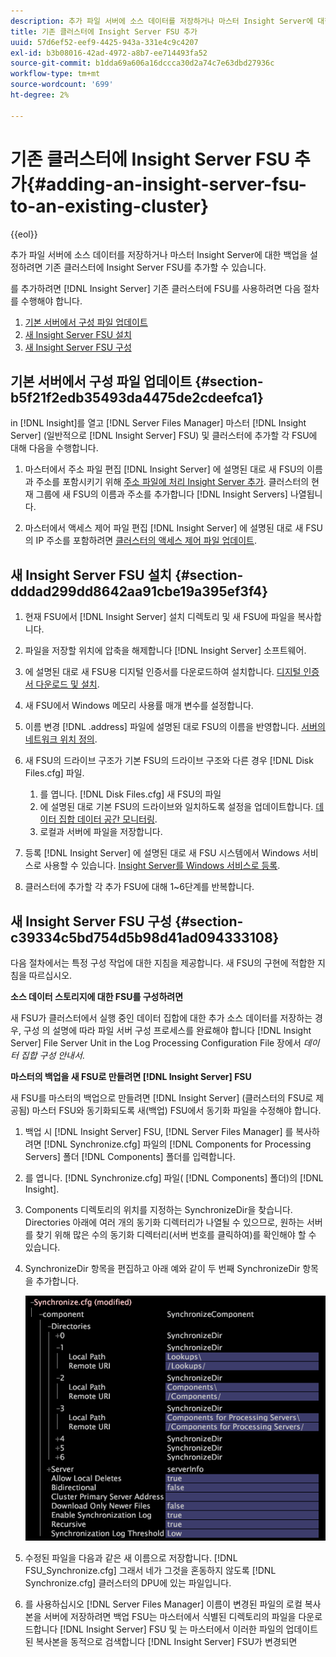```yaml
---
description: 추가 파일 서버에 소스 데이터를 저장하거나 마스터 Insight Server에 대한 백업을 설정하려면 기존 클러스터에 Insight Server FSU를 추가할 수 있습니다.
title: 기존 클러스터에 Insight Server FSU 추가
uuid: 57d6ef52-eef9-4425-943a-331e4c9c4207
exl-id: b3b08016-42ad-4972-a8b7-ee714493fa52
source-git-commit: b1dda69a606a16dccca30d2a74c7e63dbd27936c
workflow-type: tm+mt
source-wordcount: '699'
ht-degree: 2%

---
```


# 기존 클러스터에 Insight Server FSU 추가{#adding-an-insight-server-fsu-to-an-existing-cluster}

{{eol}}

추가 파일 서버에 소스 데이터를 저장하거나 마스터 Insight Server에 대한 백업을 설정하려면 기존 클러스터에 Insight Server FSU를 추가할 수 있습니다.

를 추가하려면 [!DNL Insight Server] 기존 클러스터에 FSU를 사용하려면 다음 절차를 수행해야 합니다.

1. [기본 서버에서 구성 파일 업데이트](../../../../../home/c-inst-svr/c-install-ins-svr/c-ins-svr-clstrs/c-add-ins-svrs-ex-clstr/c-add-fsu-ex-clstr.md#section-b5f21f2edb35493da4475de2cdeefca1)
1. [새 Insight Server FSU 설치](../../../../../home/c-inst-svr/c-install-ins-svr/c-ins-svr-clstrs/c-add-ins-svrs-ex-clstr/c-add-fsu-ex-clstr.md#section-dddad299dd8642aa91cbe19a395ef3f4)
1. [새 Insight Server FSU 구성](../../../../../home/c-inst-svr/c-install-ins-svr/c-ins-svr-clstrs/c-add-ins-svrs-ex-clstr/c-add-fsu-ex-clstr.md#section-c39334c5bd754d5b98d41ad094333108)

## 기본 서버에서 구성 파일 업데이트 {#section-b5f21f2edb35493da4475de2cdeefca1}

in [!DNL Insight]를 열고 [!DNL Server Files Manager] 마스터 [!DNL Insight Server] (일반적으로 [!DNL Insight Server] FSU) 및 클러스터에 추가할 각 FSU에 대해 다음을 수행합니다.

1. 마스터에서 주소 파일 편집 [!DNL Insight Server] 에 설명된 대로 새 FSU의 이름과 주소를 포함시키기 위해 [주소 파일에 처리 Insight Server 추가](../../../../../home/c-inst-svr/c-install-ins-svr/c-ins-svr-clstrs/c-inst-ins-svr-clstr/c-inst-proc-clstr/c-config-mstr-ins-svr-clstr.md#section-2fe5298180164e8dbaa59ea6b6ff682d). 클러스터의 현재 그룹에 새 FSU의 이름과 주소를 추가합니다 [!DNL Insight Servers] 나열됩니다.

1. 마스터에서 액세스 제어 파일 편집 [!DNL Insight Server] 에 설명된 대로 새 FSU의 IP 주소를 포함하려면 [클러스터의 액세스 제어 파일 업데이트](../../../../../home/c-inst-svr/c-install-ins-svr/c-ins-svr-clstrs/c-inst-ins-svr-clstr/c-inst-proc-clstr/c-config-mstr-ins-svr-clstr.md#section-fce1367d92a445168c35e9ca506e7d6b).

## 새 Insight Server FSU 설치 {#section-dddad299dd8642aa91cbe19a395ef3f4}

1. 현재 FSU에서 [!DNL Insight Server] 설치 디렉토리 및 새 FSU에 파일을 복사합니다.
1. 파일을 저장할 위치에 압축을 해제합니다 [!DNL Insight Server] 소프트웨어.
1. 에 설명된 대로 새 FSU용 디지털 인증서를 다운로드하여 설치합니다. [디지털 인증서 다운로드 및 설치](../../../../../home/c-inst-svr/c-install-ins-svr/t-install-proc-inst-svr-dpu/c-dnld-dgtl-cert/c-dnld-dgtl-cert.md#concept-4f79c240492f4e52b6375b4b3bbefa17).
1. 새 FSU에서 Windows 메모리 사용률 매개 변수를 설정합니다.
1. 이름 변경 [!DNL .address] 파일에 설명된 대로 FSU의 이름을 반영합니다. [서버의 네트워크 위치 정의](../../../../../home/c-inst-svr/c-install-ins-svr/t-install-proc-inst-svr-dpu/c-svrs-ntwk-loc/c-svrs-ntwk-loc.md#concept-87dd2aa3448c415ca1285bc445a8c649).

1. 새 FSU의 드라이브 구조가 기본 FSU의 드라이브 구조와 다른 경우 [!DNL Disk Files.cfg] 파일.

   1. 를 엽니다. [!DNL Disk Files.cfg] 새 FSU의 파일
   1. 에 설명된 대로 기본 FSU의 드라이브와 일치하도록 설정을 업데이트합니다. [데이터 집합 데이터 공간 모니터링](../../../../../home/c-inst-svr/c-admin-inst-svr/c-mntr-disk-spc/t-mntr-dtst-data-spc.md#task-6223fa2c718845678824a0a96df96a03).
   1. 로컬과 서버에 파일을 저장합니다.

1. 등록 [!DNL Insight Server] 에 설명된 대로 새 FSU 시스템에서 Windows 서비스로 사용할 수 있습니다. [Insight Server를 Windows 서비스로 등록](../../../../../home/c-inst-svr/c-install-ins-svr/t-install-proc-inst-svr-dpu/c-reg-wdws-svc.md#concept-f2c7aa891d544a2595aa01d0d796a540).

1. 클러스터에 추가할 각 추가 FSU에 대해 1~6단계를 반복합니다.

## 새 Insight Server FSU 구성 {#section-c39334c5bd754d5b98d41ad094333108}

다음 절차에서는 특정 구성 작업에 대한 지침을 제공합니다. 새 FSU의 구현에 적합한 지침을 따르십시오.

**소스 데이터 스토리지에 대한 FSU를 구성하려면**

새 FSU가 클러스터에서 실행 중인 데이터 집합에 대한 추가 소스 데이터를 저장하는 경우, 구성 의 설명에 따라 파일 서버 구성 프로세스를 완료해야 합니다 [!DNL Insight Server] File Server Unit in the Log Processing Configuration File 장에서 *데이터 집합 구성 안내서*.

**마스터의 백업을 새 FSU로 만들려면 [!DNL Insight Server] FSU**

새 FSU를 마스터의 백업으로 만들려면 [!DNL Insight Server] (클러스터의 FSU로 제공됨) 마스터 FSU와 동기화되도록 새(백업) FSU에서 동기화 파일을 수정해야 합니다.

1. 백업 시 [!DNL Insight Server] FSU, [!DNL Server Files Manager] 를 복사하려면 [!DNL Synchronize.cfg] 파일의 [!DNL Components for Processing Servers] 폴더 [!DNL Components] 폴더를 입력합니다.

1. 를 엽니다. [!DNL Synchronize.cfg] 파일( [!DNL Components] 폴더)의 [!DNL Insight].

1. Components 디렉토리의 위치를 지정하는 SynchronizeDir을 찾습니다. Directories 아래에 여러 개의 동기화 디렉터리가 나열될 수 있으므로, 원하는 서버를 찾기 위해 많은 수의 동기화 디렉터리(서버 번호를 클릭하여)를 확인해야 할 수 있습니다.
1. SynchronizeDir 항목을 편집하고 아래 예와 같이 두 번째 SynchronizeDir 항목을 추가합니다.

   ![](assets/cfg_cluster_SynchronizeDirEditComponents.png)

1. 수정된 파일을 다음과 같은 새 이름으로 저장합니다. [!DNL FSU_Synchronize.cfg] 그래서 네가 그것을 혼동하지 않도록 [!DNL Synchronize.cfg] 클러스터의 DPU에 있는 파일입니다.

1. 를 사용하십시오 [!DNL Server Files Manager] 이름이 변경된 파일의 로컬 복사본을 서버에 저장하려면 백업 FSU는 마스터에서 식별된 디렉토리의 파일을 다운로드합니다 [!DNL Insight Server] FSU 및 는 마스터에서 이러한 파일의 업데이트된 복사본을 동적으로 검색합니다 [!DNL Insight Server] FSU가 변경되면
